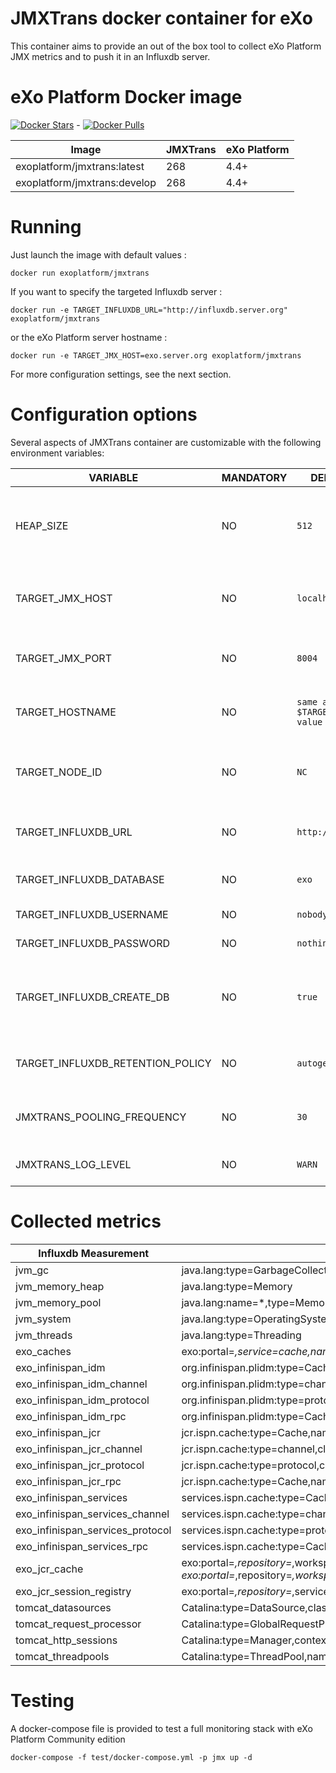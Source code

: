 # JMXTrans docker container for eXo

This container aims to provide an out of the box tool to collect eXo Platform JMX metrics and to push it in an Influxdb server.

# eXo Platform Docker image

[![Docker Stars](https://img.shields.io/docker/stars/exoplatform/jmxtrans.svg)]() - [![Docker Pulls](https://img.shields.io/docker/pulls/exoplatform/jmxtrans.svg)]()

|    Image                          |  JMXTrans  |   eXo Platform    
|-----------------------------------|------------|--------------------
| exoplatform/jmxtrans:latest       |   268      |   4.4+
| exoplatform/jmxtrans:develop      |   268      |   4.4+

# Running

Just launch the image with default values :

```
docker run exoplatform/jmxtrans 
```

If you want to specify the targeted Influxdb server :

```
docker run -e TARGET_INFLUXDB_URL="http://influxdb.server.org" exoplatform/jmxtrans 
```

or the eXo Platform server hostname :

```
docker run -e TARGET_JMX_HOST=exo.server.org exoplatform/jmxtrans 
```

For more configuration settings, see the next section.

# Configuration options

Several aspects of JMXTrans container are customizable with the following environment variables:

|    VARIABLE              |  MANDATORY  |   DEFAULT VALUE          |  DESCRIPTION
|--------------------------|-------------|--------------------------|----------------
| HEAP_SIZE | NO | `512` | specify the jvm allocated memory size in MB (-Xms and -Xmx parameters)
| TARGET_JMX_HOST | NO | `localhost` | the JMX hostname of the eXo Platform instance
| TARGET_JMX_PORT | NO | `8004` | the JMX port of the eXo Platform instance
| TARGET_HOSTNAME | NO | `same as $TARGET_JMX_HOST value` | the hostname of the eXo Platform server
| TARGET_NODE_ID | NO | `NC` | a string to identify an eXo node in a cluster for exemple
| TARGET_INFLUXDB_URL | NO | `http://localhost:8086` | the full url of the Influxdb server to send the metrics
| TARGET_INFLUXDB_DATABASE | NO | `exo` | the Influxdb database name to use
| TARGET_INFLUXDB_USERNAME | NO | `nobody` | the Influxdb username
| TARGET_INFLUXDB_PASSWORD | NO | `nothing` | the Influxdb password
| TARGET_INFLUXDB_CREATE_DB | NO | `true` | does JMXTrans create the Influxdb database if needed
| TARGET_INFLUXDB_RETENTION_POLICY | NO | `autogen` | the Influxdb rentention policy name to use
| JMXTRANS_POOLING_FREQUENCY | NO | `30` | the JMXTrans pooling frequency in seconds
| JMXTRANS_LOG_LEVEL | NO | `WARN` | the JMXTrans logging level (DEBUG|INFO|WARN|ERROR|FATAL)

# Collected metrics

| Influxdb Measurement | MBeans 
|----------------------|--------
| jvm_gc | java.lang:type=GarbageCollector,name=* 
| jvm_memory_heap | java.lang:type=Memory 
| jvm_memory_pool | java.lang:name=*,type=MemoryPool 
| jvm_system | java.lang:type=OperatingSystem 
| jvm_threads| java.lang:type=Threading 
| exo_caches | exo:portal=*,service=cache,name=*
| exo_infinispan_idm | org.infinispan.plidm:type=Cache,name=*,manager=*,component=Statistics
| exo_infinispan_idm_channel | org.infinispan.plidm:type=channel,cluster=*
| exo_infinispan_idm_protocol | org.infinispan.plidm:type=protocol,cluster=*,protocol=TCP
| exo_infinispan_idm_rpc | org.infinispan.plidm:type=Cache,name=*,manager=*,component=RpcManager
| exo_infinispan_jcr | jcr.ispn.cache:type=Cache,name=*,manager=*,component=Statistics
| exo_infinispan_jcr_channel | jcr.ispn.cache:type=channel,cluster=*
| exo_infinispan_jcr_protocol | jcr.ispn.cache:type=protocol,cluster=*,protocol=TCP
| exo_infinispan_jcr_rpc | jcr.ispn.cache:type=Cache,name=*,manager=*,component=RpcManager
| exo_infinispan_services | services.ispn.cache:type=Cache,name=*,manager=*,component=Statistics
| exo_infinispan_services_channel | services.ispn.cache:type=channel,cluster=*
| exo_infinispan_services_protocol | services.ispn.cache:type=protocol,cluster=*,protocol=TCP
| exo_infinispan_services_rpc | services.ispn.cache:type=Cache,name=*,manager=*,component=RpcManager
| exo_jcr_cache | exo:portal=*,repository=*,workspace=*,service=Cache <br> exo:portal=*,repository=*,workspace=*,service=lockmanager
| exo_jcr_session_registry | exo:portal=*,repository=*,service=SessionRegistry
| tomcat_datasources | Catalina:type=DataSource,class=javax.sql.DataSource,name=\"*\"
| tomcat_request_processor | Catalina:type=GlobalRequestProcessor,name=*
| tomcat_http_sessions | Catalina:type=Manager,context=/*,host=*
| tomcat_threadpools | Catalina:type=ThreadPool,name=*


# Testing

A docker-compose file is provided to test a full monitoring stack with eXo Platform Community edition

```
docker-compose -f test/docker-compose.yml -p jmx up -d
```
